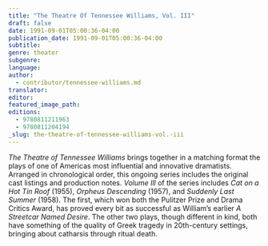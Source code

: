 ```yaml
---
title: "The Theatre Of Tennessee Williams, Vol. III"
draft: false
date: 1991-09-01T05:00:36-04:00
publication_date: 1991-09-01T05:00:36-04:00
subtitle:
genre: theater
subgenre:
language:
author:
  - contributor/tennessee-williams.md
translator:
editor:
featured_image_path:
editions:
  - 9780811211963
  - 9780811204194
_slug: the-theatre-of-tennessee-williams-vol.-iii
---
```


_The Theatre of Tennessee Williams_ brings together in a matching format the plays of one of Americas most influential and innovative dramatists. Arranged in chronological order, this ongoing series includes the original cast listings and production notes. _Volume Ill_ of the series includes _Cat on a Hot Tin Roof_ (1955), _Orpheus Descending_ (1957), and _Suddenly Last Summer_ (1958). The first, which won both the Pulitzer Prize and Drama Critics Award, has proved every bit as successful as William’s earlier _A Streetcar Named Desire_. The other two plays, though different in kind, both have something of the quality of Greek tragedy in 20th-century settings, bringing about catharsis through ritual death.

